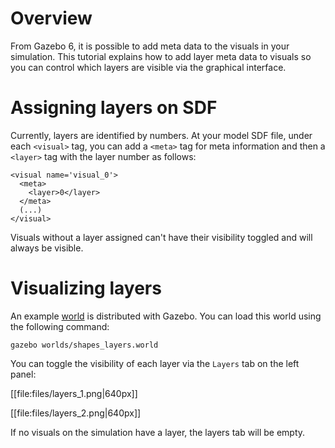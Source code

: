 # Overview

From Gazebo 6, it is possible to add meta data to the visuals in your simulation. This tutorial explains how to add layer meta data to visuals so you can control which layers are visible via the graphical interface.

# Assigning layers on SDF

Currently, layers are identified by numbers. At your model SDF file, under each `<visual>` tag, you can add a `<meta>` tag for meta information and then a `<layer>` tag with the layer number as follows:

    <visual name='visual_0'>
      <meta>
        <layer>0</layer>
      </meta>
      (...)
    </visual>

Visuals without a layer assigned can't have their visibility toggled and will always be visible.

# Visualizing layers

An example [world](https://bitbucket.org/osrf/gazebo/src/gazebo6/worlds/shapes_layers.world) is distributed with Gazebo. You can load this world using the following command:

    gazebo worlds/shapes_layers.world

You can toggle the visibility of each layer via the `Layers` tab on the left panel:

[[file:files/layers_1.png|640px]]

[[file:files/layers_2.png|640px]]

If no visuals on the simulation have a layer, the layers tab will be empty.

